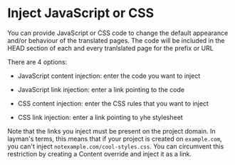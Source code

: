 # Inject JavaScript or CSS

You can provide JavaScript or CSS code to change the default appearance and/or behaviour of the translated pages. The code will be included in the HEAD section of each and every tranlslated page for the prefix or URL

There are 4 options:

- JavaScript content injection: enter the code you want to inject

- JavaScript link injection: enter a link pointing to the code

- CSS content injection: enter the CSS rules that you want to inject

- CSS link injection: enter a link pointing to yhe stylesheet
 
 Note that the links you inject must be present on the project domain. In layman's terms, this means that if your project is created on `example.com`, you can't inject `notexample.com/cool-styles.css`. You can circumvent this restriction by creating a Content override and inject it as a link.